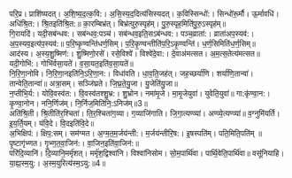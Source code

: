 

  
परि॒प्र। प्राशि॑ष्यदत्। अ॒शि॒ष्य॒द॒त्क॒वि:। अ॒सि॒स्य॒द॒दित्य॑सिस्यदत्। क॒विस्सिन्धो॑:। सिन्धो॑रू॒र्मौ। ऊ॒र्मावधि॑। अधि॑श्रि॒त:। श्रि॒तइति॑श्रि॒त:॥ का॒रम्बिभ्र॑त्। बिभ्र॑त्पुरु॒स्पृह॑म्। पु॒रु॒स्पृह॒मिति॑पु॒रु॒ऽस्पृह॑म्॥  
गि॒रायदि॑। यदी॒सब॑न्धव:। सब॑न्धव॒:पञ्च॑। सब॑न्धव॒इति॒सऽब॑न्धव:। पञ्च॒व्राता॑:। व्राता॑अप॒स्यव॑:। अ॒प॒स्यव॒इत्य॑प॒स्यव॑:॥ प॒रि॒ष्कृ॒ण्वन्ति॑धर्ण॒सिम्। प॒रि॒कृ॒ण्वन्तीति॑प॒रि॒ऽकृ॒ण्वन्ति॑। ध॒र्ण॒सिमिति॑ध॒र्ण॒सिम्॥  
आद॑स्य। अ॒स्य॒शु॒ष्मिण॑:। शु॒ष्मिणो॒रसे॑। रसे॒विश्वे॑। विश्वे॑दे॒वा:। दे॒वाअ॑मत्सत। अ॒म॒त्स॒तेत्य॑मत्सत॥ यदी॒गोभि॑:। गोभि॑र्वसा॒यते॑। व॒सा॒यत॒इति॑व॒सा॒यते॑॥  
नि॒रि॒णा॒नोवि। नि॒रि॒णा॒नइति॑नि॒ऽरि॒णा॒न:। विधा॑वति। धा॒व॒ति॒जह॑त्। जह॒च्छर्या॑णि। शर्या॑णि॒तान्वा॑। तान्वेति॒तान्वा॑॥ अत्रा॒सम्। सञ्जि॑घ्रते। जि॒घ्र॒ते॒यु॒जा। यु॒जेति॑यु॒जा॥  
न॒प्तीभि॒र्य:। योवि॒वस्व॑त:। वि॒वस्व॑तश्शु॒भ्र:। शु॒भ्रोन। नमा॑मृ॒जे। मा॒मृ॒जेयुवा॑। युवेति॒युवा॑॥ गा:कृ॑ण्वा॒न:। कृ॒ण्वा॒नोन। ननि॒र्णिज॑म्। नि॒र्निज॒मिति॑नि॒:ऽनिज॑म्॥3॥  
अति॑श्रि॒ती। श्रि॒तीति॑र॒श्चिता॑। ति॒र॒श्चिता॑ग॒व्या। ग॒व्याजि॑गाति। जि॒गा॒त्यण्व्या॑। अण्व्ये॒त्यण्व्या॑॥ व॒ग्नुमि॑यर्ति। इ॒य॒र्ति॒यम्। यंवि॒दे। वि॒दइति॑वि॒दे॥  
अ॒भिक्षिप॑:। क्षिप॒:सम्। सम॑ग्मत। अ॒ग्म॒त॒म॒र्जय॑न्ती:। म॒र्जय॑न्तीरि॒ष:। इ॒षस्पति॑म्। पति॒मिति॒पति॑म् ॥ पृ॒ष्टागृ॑भ्णत। गृ॒भ्ण॒त॒वा॒जिन॑:। वा॒जिन॒इति॑वा॒जिन॑:॥  
परि॑दि॒व्यानि॑। दि॒व्यानि॒मर्मृ॑शत्। मर्मृ॑श॒द्विश्वा॑नि। विश्वा॑निसोम। सो॒म॒पार्थि॑वा। पार्थि॒वेति॒पार्थि॑वा॥ वसू॑नियाहि। या॒ह्य॒स्म॒यु:। अ॒स्म॒युरित्य॑स्म॒ऽयु:॥4॥  
